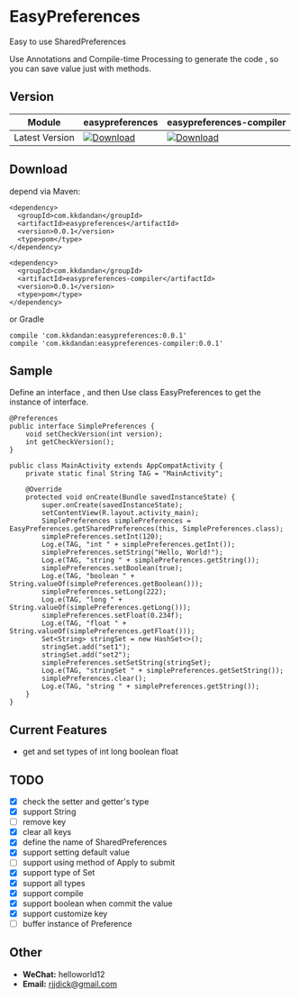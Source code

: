 # EasyPreferences

Easy to use SharedPreferences

Use Annotations and Compile-time Processing to generate the code , so you can save value just with methods.

## Version

| Module         | easypreferences                                              | easypreferences-compiler                                     |
| -------------- | ------------------------------------------------------------ | ------------------------------------------------------------ |
| Latest Version | [ ![Download](https://api.bintray.com/packages/kkdandan/maven/easypreferences/images/download.svg) ](https://bintray.com/kkdandan/maven/easypreferences/_latestVersion) | [ ![Download](https://api.bintray.com/packages/kkdandan/maven/easypreferences-compiler/images/download.svg) ](https://bintray.com/kkdandan/maven/easypreferences-compiler/_latestVersion)|

## Download

depend via Maven:

```
<dependency>
  <groupId>com.kkdandan</groupId>
  <artifactId>easypreferences</artifactId>
  <version>0.0.1</version>
  <type>pom</type>
</dependency>

<dependency>
  <groupId>com.kkdandan</groupId>
  <artifactId>easypreferences-compiler</artifactId>
  <version>0.0.1</version>
  <type>pom</type>
</dependency>
```

or Gradle

```
compile 'com.kkdandan:easypreferences:0.0.1'
compile 'com.kkdandan:easypreferences-compiler:0.0.1'
```



## Sample

Define an interface , and then Use class EasyPreferences to get the instance of interface.

    @Preferences
    public interface SimplePreferences {
        void setCheckVersion(int version);
        int getCheckVersion();
    }
    
    public class MainActivity extends AppCompatActivity {
        private static final String TAG = "MainActivity";
        
        @Override
        protected void onCreate(Bundle savedInstanceState) {
            super.onCreate(savedInstanceState);
            setContentView(R.layout.activity_main);
            SimplePreferences simplePreferences = EasyPreferences.getSharedPreferences(this, SimplePreferences.class);
            simplePreferences.setInt(120);
            Log.e(TAG, "int " + simplePreferences.getInt());
            simplePreferences.setString("Hello, World!");
            Log.e(TAG, "string " + simplePreferences.getString());
            simplePreferences.setBoolean(true);
            Log.e(TAG, "boolean " + String.valueOf(simplePreferences.getBoolean()));
            simplePreferences.setLong(222);
            Log.e(TAG, "long " + String.valueOf(simplePreferences.getLong()));
            simplePreferences.setFloat(0.234f);
            Log.e(TAG, "float " + String.valueOf(simplePreferences.getFloat()));
            Set<String> stringSet = new HashSet<>();
            stringSet.add("set1");
            stringSet.add("set2");
            simplePreferences.setSetString(stringSet);
            Log.e(TAG, "stringSet " + simplePreferences.getSetString());
            simplePreferences.clear();
            Log.e(TAG, "string " + simplePreferences.getString());
        }
    }

## Current Features

- get and set types of int long boolean float

## TODO

- [x] check the setter and getter's type
- [x] support String
- [ ] remove key
- [x] clear all keys
- [x] define the name of SharedPreferences
- [x] support setting default value
- [ ] support using method of Apply to submit
- [x] support  type of Set<String>
- [x] support all types
- [x] support compile
- [x] support boolean when commit the value
- [x] support customize key
- [ ] buffer instance of Preference

## Other

- **WeChat:**  helloworld12
- **Email:**   rjjdick@gmail.com